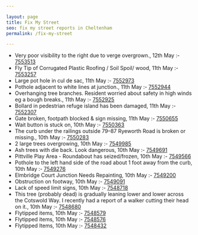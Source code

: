 ```yaml
---

layout: page
title: Fix My Street
seo: fix my street reports in Cheltenham
permalink: /fix-my-street

---
```


<!-- fix_marker starts -->

- Very poor visibility to the right due to verge overgrown., 12th May :- [7553513](https://www.fixmystreet.com/report/7553513)
- Fly Tip of Corrugated Plastic Roofing / Soil Spoil/ wood, 11th May :- [7553257](https://www.fixmystreet.com/report/7553257)
- Large pot hole in cul de sac, 11th May :- [7552973](https://www.fixmystreet.com/report/7552973)
- Pothole adjacent to white lines at junction., 11th May :- [7552944](https://www.fixmystreet.com/report/7552944)
- Overhanging tree branches. Resident worried about safety in high winds eg a bough breaks., 11th May :- [7552925](https://www.fixmystreet.com/report/7552925)
- Bollard in pedestrian refuge island has been damaged, 11th May :- [7552307](https://www.fixmystreet.com/report/7552307)
- Gate broken, footpath blocked & sign missing, 11th May :- [7550655](https://www.fixmystreet.com/report/7550655)
- Wait button is stuck on, 10th May :- [7550363](https://www.fixmystreet.com/report/7550363)
- The curb under the railings outside 79–87 Ryeworth Road is broken or missing., 10th May :- [7550283](https://www.fixmystreet.com/report/7550283)
- 2 large trees overgrowing, 10th May :- [7549985](https://www.fixmystreet.com/report/7549985)
- Ash trees with die back. Look dangerous, 10th May :- [7549691](https://www.fixmystreet.com/report/7549691)
- Pittville Play Area - Roundabout has seized/frozen, 10th May :- [7549566](https://www.fixmystreet.com/report/7549566)
- Pothole to the left hand side of the road about 1 foot away from the curb, 10th May :- [7549276](https://www.fixmystreet.com/report/7549276)
- Elmbridge Court Junction Needs Repainting, 10th May :- [7549200](https://www.fixmystreet.com/report/7549200)
- Obstruction on footway, 10th May :- [7549091](https://www.fixmystreet.com/report/7549091)
- Lack of speed limit signs, 10th May :- [7548718](https://www.fixmystreet.com/report/7548718)
- This tree (probably dead) is gradually leaning lower and lower across the Cotswold Way. I recently had a report of a walker cutting their head on it., 10th May :- [7548680](https://www.fixmystreet.com/report/7548680)
- Flytipped items, 10th May :- [7548579](https://www.fixmystreet.com/report/7548579)
- Flytipped items, 10th May :- [7548576](https://www.fixmystreet.com/report/7548576)
- Flytipped Items, 10th May :- [7548432](https://www.fixmystreet.com/report/7548432)

<!-- fix_marker ends -->
